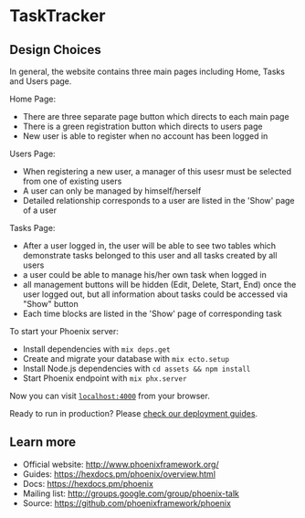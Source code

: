 # TaskTracker

## Design Choices

In general, the website contains three main pages including Home, Tasks and Users page.

Home Page:

  * There are three separate page button which directs to each main page
  * There is a green registration button which directs to users page
  * New user is able to register when no account has been logged in

Users Page:

  * When registering a new user, a manager of this usesr must be selected from one of existing users 
  * A user can only be managed by himself/herself
  * Detailed relationship corresponds to a user are listed in the 'Show' page of a user
  

Tasks Page:

  * After a user logged in, the user will be able to see two tables which demonstrate tasks belonged to this user and all tasks created by all users
  * a user could be able to manage his/her own task when logged in
  * all management buttons will be hidden (Edit, Delete, Start, End) once the user logged out, but all information about tasks could be accessed via "Show" button
  * Each time blocks are listed in the 'Show' page of corresponding task


To start your Phoenix server:

  * Install dependencies with `mix deps.get`
  * Create and migrate your database with `mix ecto.setup`
  * Install Node.js dependencies with `cd assets && npm install`
  * Start Phoenix endpoint with `mix phx.server`

Now you can visit [`localhost:4000`](http://localhost:4000) from your browser.

Ready to run in production? Please [check our deployment guides](https://hexdocs.pm/phoenix/deployment.html).

## Learn more

  * Official website: http://www.phoenixframework.org/
  * Guides: https://hexdocs.pm/phoenix/overview.html
  * Docs: https://hexdocs.pm/phoenix
  * Mailing list: http://groups.google.com/group/phoenix-talk
  * Source: https://github.com/phoenixframework/phoenix
